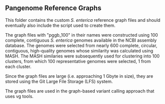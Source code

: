 ## Pangenome Reference Graphs

This folder contains the custom *S. enterica* reference graph files and should eventually also include the script used to create them.

The graph files with "pggb_100" in their names were constructed using 100 complete, contiguous *S. enterica* genomes available in the NCBI assembly database. The genomes were selected from nearly 600 complete, circular, contiguous, high-quality genomes whose similarity was calculated using MASH. The MASH similaries were subsequently used for clustering into 100 clusters, from which 100 representative genomes were selected, 1 from each cluster.

Since the graph files are large (i.e. approaching 1 Gbyte in size), they are stored using the Git Large File Storage (LFS) system.

The graph files are used in the graph-based variant calling approach that uses vg tools.
